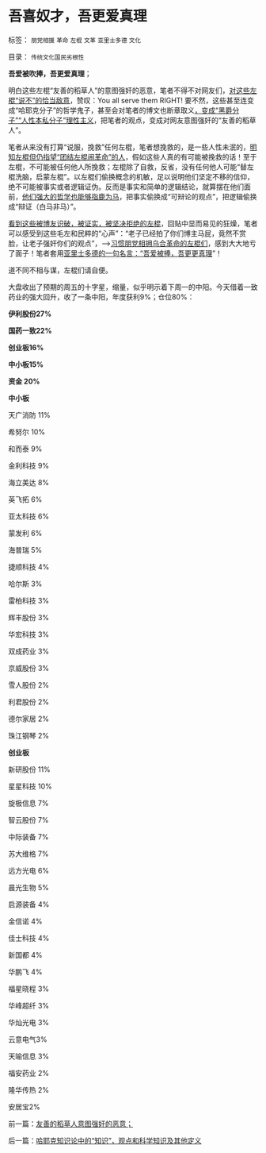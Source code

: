 # 吾喜奴才，吾更爱真理

标签： `朋党相援` `革命` `左棍` `文革` `亚里士多德` `文化` 

目录： `传统文化国民劣根性`

**吾爱被吹捧，吾更爱真理**；

明白这些左棍“友善的稻草人”的意图强奸的恶意，笔者不得不对网友们，[对这些左棍“说不”的恰当敌意](../../../2011/3/5/敢于说“不”是基本的社交能力.md)，赞叹：You all serve
them RIGHT! 要不然，这些甚至连变成“哈耶克分子”的哲学鬼子，甚至会对笔者的博文也断章取义[，变成“黑爵分子”“人性本私分子”理性主义](../../../2009/6/30/博客媚俗丧失独立观点就没有价值了.md)，把笔者的观点，变成对网友意图强奸的“友善的稻草人”。

笔者从来没有打算“说服，挽救”任何左棍，笔者想挽救的，是一些人性未泯的，[明知左棍但仍指望“团结左棍闹革命”的人](../../../2010/10/21/民主斗士的民主素质太差了.md)，假如这些人真的有可能被挽救的话！至于左棍，不可能被任何他人所挽救；左棍除了自救，反省，没有任何他人可能“替左棍洗脑，启蒙左棍”。以左棍们偷换概念的机敏，足以说明他们坚定不移的信仰，绝不可能被事实或者逻辑证伪。反而是事实和简单的逻辑结论，就算摆在他们面前，[他们强大的哲学也能够指鹿为马](../../../2012/6/19/不革“偷换概念”的命，任何革命都将毫无意义.md)，把事实偷换成“可辩论的观点”，把逻辑偷换成“辩证（白马非马）”。

[看到这些被博友识破，被证实，被坚决拒绝的左棍](../../../2011/3/6/利益沟通＝敌我识别.md)，回贴中显而易见的狂燥，笔者可以感受到这些毛左和民粹的“心声”：“老子已经拍了你们博主马屁，竟然不赏脸，让老子强奸你们的观点”，——>[习惯朋党相拥乌合革命的左棍们](../../../2012/4/21/乌合之众不可留，乌龙之勇不可有！.md)，感到大大地亏了面子！笔者套用[亚里士多德的一句名言：“吾爱被捧，吾更更真理](../../../2010/7/6/亚里士多德的《政治学》预言了两千年中央集权毁灭性.md)”！

道不同不相与谋，左棍们请自便。

大盘收出了预期的周五的十字星，缩量，似乎明示着下周一的中阳。今天借着一致药业的强大回升，收了一条中阳，年度获利9%；仓位80%：

**伊利股份27%**

**国药一致22%**

**创业板16%**

**中小板15%**

**资金 20%**

**中小板**

天广消防 11%

希努尔 10%

和而泰 9%

金利科技 9%

海立美达 8%

英飞拓 6%

亚太科技 6%

蒙发利 6%

海普瑞 5%

捷顺科技 4%

哈尔斯 3%

雷柏科技 3%

辉丰股份 3%

华宏科技 3%

双成药业 3%

京威股份 3%

雪人股份 2%

利君股份 2%

德尔家居 2%

珠江钢琴 2%

**创业板**

新研股份 11%

星星科技 10%

旋极信息 7%

智云股份 7%

中际装备 7%

苏大维格 7%

远方光电 6%

晨光生物 5%

启源装备 4%

金信诺 4%

佳士科技 4%

新国都 4%

华鹏飞 4%

福星晓程 3%

华峰超纤 3%

华灿光电 3%

云意电气3%

天喻信息 3%

福安药业 2%

隆华传热 2%

安居宝2%



前一篇：[友善的稻草人意图强奸的恶意；](../../../2013/1/25/友善的稻草人意图强奸的恶意；.md)

后一篇：[哈耶克知识论中的“知识”，观点和科学知识及其他定义](../../../2013/1/26/哈耶克知识论中的“知识”，观点和科学知识及其他定义.md)